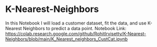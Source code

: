 # K-Nearest-Neighbors

In this Notebook I will load a customer dataset, fit the data, and use K-Nearest Neighbors to predict a data point. 
Notebook Link: https://colab.research.google.com/github/RohitIrvisetty/K-Nearest-Neighbors/blob/main/K_Nearest_neighbors_CustCat.ipynb
